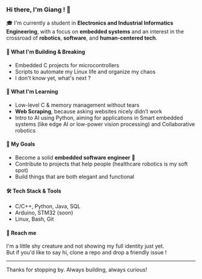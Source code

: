 ### Hi there, I'm Giang ! 👋

🎓 I'm currently a student in **Electronics and Industrial Informatics Engineering**, with a focus on **embedded systems** and an interest in the crossroad of **robotics**, **software**, and **human-centered tech**.

#### 🔧 What I'm Building & Breaking
- Embedded C projects for microcontrollers 
- Scripts to automate my Linux life and organize my chaos
- I don't know yet, what's next ?

#### 🚀 What I'm Learning
- Low-level C & memory management without tears
- **Web Scraping**, because asking websites nicely didn’t work
- Intro to AI using Python, aiming for applications in Smart embedded systems (like edge AI or low-power vision processing) and Collaborative robotics 

#### 🎯 My Goals
- Become a solid **embedded software engineer** 🧩  
- Contribute to projects that help people (healthcare robotics is my soft spot)  
- Build things that are both elegant and functional

#### 🛠 Tech Stack & Tools
- C/C++, Python, Java, SQL
- Arduino, STM32 (soon)
- Linux, Bash, Git

#### 🐚 Reach me
I'm a little shy creature and not showing my full identity just yet.  
But if you'd like to say hi, clone a repo and drop a friendly issue !

---

Thanks for stopping by. Always building, always curious!

<!--
**giangvtr/giangvtr** is a ✨ _special_ ✨ repository because its `README.md` (this file) appears on your GitHub profile.

Here are some ideas to get you started:

- 🔭 I’m currently working on ...
- 🌱 I’m currently learning ...
- 👯 I’m looking to collaborate on ...
- 🤔 I’m looking for help with ...
- 💬 Ask me about ...
- 📫 How to reach me: ...
- 😄 Pronouns: ...
- ⚡ Fun fact: ...
-->
